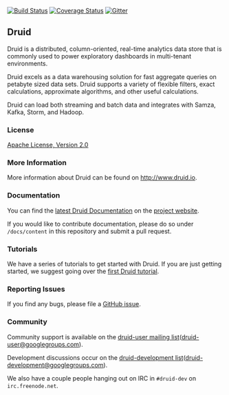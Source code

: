 [![Build Status](https://travis-ci.org/druid-io/druid.svg?branch=master)](https://travis-ci.org/druid-io/druid) [![Coverage Status](https://coveralls.io/repos/druid-io/druid/badge.svg?branch=master)](https://coveralls.io/r/druid-io/druid?branch=master) [![Gitter](https://badges.gitter.im/Join%20Chat.svg)](https://gitter.im/druid-io/druid?utm_source=badge&utm_medium=badge&utm_campaign=pr-badge)

## Druid

Druid is a distributed, column-oriented, real-time analytics data store
that is commonly used to power exploratory dashboards in multi-tenant
environments.

Druid excels as a data warehousing solution for fast aggregate queries on
petabyte sized data sets. Druid supports a variety of flexible filters, exact
calculations, approximate algorithms, and other useful calculations.

Druid can load both streaming and batch data and integrates with
Samza, Kafka, Storm, and Hadoop.

### License

[Apache License, Version 2.0](http://www.apache.org/licenses/LICENSE-2.0)

### More Information

More information about Druid can be found on <http://www.druid.io>.

### Documentation

You can find the [latest Druid Documentation](http://druid.io/docs/latest/) on
the [project website](http://druid.io/docs/latest/).

If you would like to contribute documentation, please do so under
`/docs/content` in this repository and submit a pull request.

### Tutorials

We have a series of tutorials to get started with Druid.  If you are just
getting started, we suggest going over the [first Druid
tutorial](http://druid.io/docs/latest/Tutorial:-A-First-Look-at-Druid.html).

### Reporting Issues

If you find any bugs, please file a [GitHub issue](https://github.com/druid-io/druid/issues).

### Community

Community support is available on the [druid-user mailing
list](https://groups.google.com/forum/#!forum/druid-user)(druid-user@googlegroups.com).

Development discussions occur on the [druid-development list](https://groups.google.com/forum/#!forum/druid-development)(druid-development@googlegroups.com).

We also have a couple people hanging out on IRC in `#druid-dev` on
`irc.freenode.net`.
